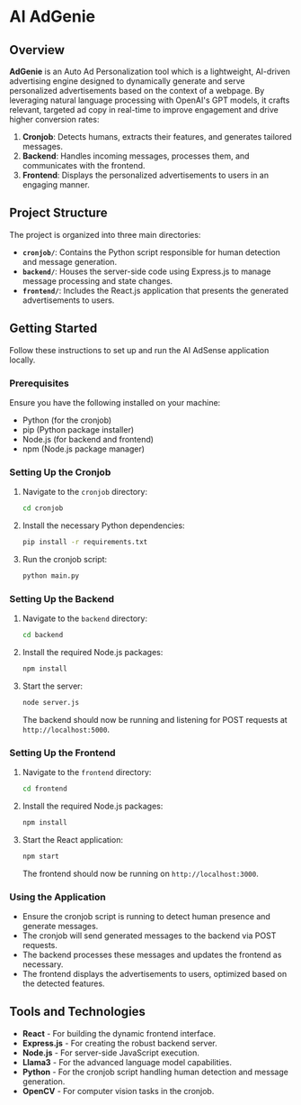 # AI AdGenie

## Overview

**AdGenie** is an Auto Ad Personalization tool which is a lightweight, AI-driven advertising engine designed to dynamically generate and serve personalized advertisements based on the context of a webpage. By leveraging natural language processing with OpenAI's GPT models, it crafts relevant, targeted ad copy in real-time to improve engagement and drive higher conversion rates:

1. **Cronjob**: Detects humans, extracts their features, and generates tailored messages.
2. **Backend**: Handles incoming messages, processes them, and communicates with the frontend.
3. **Frontend**: Displays the personalized advertisements to users in an engaging manner.

## Project Structure

The project is organized into three main directories:

- **`cronjob/`**: Contains the Python script responsible for human detection and message generation.
- **`backend/`**: Houses the server-side code using Express.js to manage message processing and state changes.
- **`frontend/`**: Includes the React.js application that presents the generated advertisements to users.

## Getting Started

Follow these instructions to set up and run the AI AdSense application locally.

### Prerequisites

Ensure you have the following installed on your machine:

- Python (for the cronjob)
- pip (Python package installer)
- Node.js (for backend and frontend)
- npm (Node.js package manager)

### Setting Up the Cronjob

1. Navigate to the `cronjob` directory:
    ```bash
    cd cronjob
    ```
2. Install the necessary Python dependencies:
    ```bash
    pip install -r requirements.txt
    ```
3. Run the cronjob script:
    ```bash
    python main.py
    ```

### Setting Up the Backend

1. Navigate to the `backend` directory:
    ```bash
    cd backend
    ```
2. Install the required Node.js packages:
    ```bash
    npm install
    ```
3. Start the server:
    ```bash
    node server.js
    ```
   The backend should now be running and listening for POST requests at `http://localhost:5000`.

### Setting Up the Frontend

1. Navigate to the `frontend` directory:
    ```bash
    cd frontend
    ```
2. Install the required Node.js packages:
    ```bash
    npm install
    ```
3. Start the React application:
    ```bash
    npm start
    ```
   The frontend should now be running on `http://localhost:3000`.

### Using the Application

- Ensure the cronjob script is running to detect human presence and generate messages.
- The cronjob will send generated messages to the backend via POST requests.
- The backend processes these messages and updates the frontend as necessary.
- The frontend displays the advertisements to users, optimized based on the detected features.


## Tools and Technologies

- **React** - For building the dynamic frontend interface.
- **Express.js** - For creating the robust backend server.
- **Node.js** - For server-side JavaScript execution.
- **Llama3** - For the advanced language model capabilities.
- **Python** - For the cronjob script handling human detection and message generation.
- **OpenCV** - For computer vision tasks in the cronjob.
